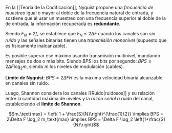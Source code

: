 En la [[Teoría de la Codificación]], Nyquist propone una _frecuencia de muestreo_ igual o mayor al doble de la frecuencia natural de entrada, y sostiene que al usar un muestreo con una frecuencia superior al doble de la de entrada, la información recuperada es **redundante**.

Siendo $F_N=2f$, se establece que $F_N \le 2 \Delta F$ cuando los canales son _sin ruido_ y las señales binarias tienen una _transmisión mononivel_ (supuesto que es físicamente inalcanzable).

Es posible superar ese máximo usando transmisión multinivel, mandando mensajes de dos o más bits. Siendo $BPS$ los bits por segundo: $BPS \le 2 \Delta F \log_2 m$, siendo $m$ los niveles de modulación (cables).

**Límite de Nyquist**: $BPS=2\Delta F H$ es la máxima velocidad binaria alcanzable en canales sin ruido.

Luego, Shannon considera los canales [[Ruido|ruidosos]] y su relación entre la cantidad máxima de niveles y la _razón señal a ruido_ del canal, estableciendo el **límite de Shannon**.

$$m_\text{max} = \left( 1 + \frac{S}{N}\right)^{\frac{1}{2}} \implies BPS = 2\Delta F \log_2 m_\text{max} \implies BPS = \Delta F \log_2 \left(1+\frac{S}{N}\right)$$
